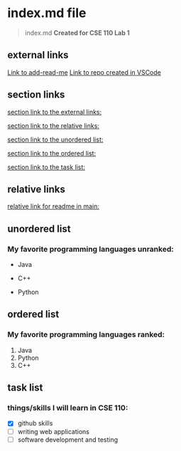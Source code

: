 # index.md file
>index.md
**Created for CSE 110 Lab 1**

## external links
[Link to add-read-me](https://github.com/ashleyzhou1/cse-110-lab1/tree/add-read-me)
[Link to repo created in VSCode](https://github.com/ashleyzhou1/cse-110-lab1/tree/vsCodeBranch)

## section links
[section link to the external links:](#external-links)

[section link to the relative links:](#relative-links)

[section link to the unordered list:](#unordered-list)

[section link to the ordered list:](#ordered-list)

[section link to the task list:](#task-list)

## relative links
[relative link for readme in main:](README.md)

## unordered list
### My favorite programming languages unranked:
- Java
* C++
+ Python

## ordered list
### My favorite programming languages ranked:
1. Java
2. Python
3. C++

## task list
### things/skills I will learn in CSE 110:
- [x] github skills
- [ ] writing web applications
- [ ] software development and testing
